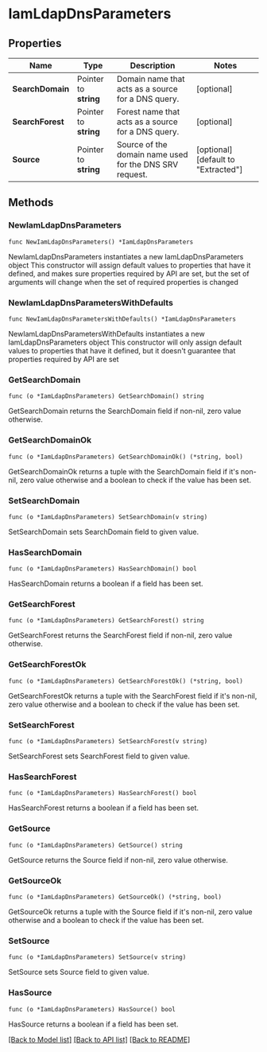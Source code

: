 # IamLdapDnsParameters

## Properties

Name | Type | Description | Notes
------------ | ------------- | ------------- | -------------
**SearchDomain** | Pointer to **string** | Domain name that acts as a source for a DNS query. | [optional] 
**SearchForest** | Pointer to **string** | Forest name that acts as a source for a DNS query. | [optional] 
**Source** | Pointer to **string** | Source of the domain name used for the DNS SRV request. | [optional] [default to "Extracted"]

## Methods

### NewIamLdapDnsParameters

`func NewIamLdapDnsParameters() *IamLdapDnsParameters`

NewIamLdapDnsParameters instantiates a new IamLdapDnsParameters object
This constructor will assign default values to properties that have it defined,
and makes sure properties required by API are set, but the set of arguments
will change when the set of required properties is changed

### NewIamLdapDnsParametersWithDefaults

`func NewIamLdapDnsParametersWithDefaults() *IamLdapDnsParameters`

NewIamLdapDnsParametersWithDefaults instantiates a new IamLdapDnsParameters object
This constructor will only assign default values to properties that have it defined,
but it doesn't guarantee that properties required by API are set

### GetSearchDomain

`func (o *IamLdapDnsParameters) GetSearchDomain() string`

GetSearchDomain returns the SearchDomain field if non-nil, zero value otherwise.

### GetSearchDomainOk

`func (o *IamLdapDnsParameters) GetSearchDomainOk() (*string, bool)`

GetSearchDomainOk returns a tuple with the SearchDomain field if it's non-nil, zero value otherwise
and a boolean to check if the value has been set.

### SetSearchDomain

`func (o *IamLdapDnsParameters) SetSearchDomain(v string)`

SetSearchDomain sets SearchDomain field to given value.

### HasSearchDomain

`func (o *IamLdapDnsParameters) HasSearchDomain() bool`

HasSearchDomain returns a boolean if a field has been set.

### GetSearchForest

`func (o *IamLdapDnsParameters) GetSearchForest() string`

GetSearchForest returns the SearchForest field if non-nil, zero value otherwise.

### GetSearchForestOk

`func (o *IamLdapDnsParameters) GetSearchForestOk() (*string, bool)`

GetSearchForestOk returns a tuple with the SearchForest field if it's non-nil, zero value otherwise
and a boolean to check if the value has been set.

### SetSearchForest

`func (o *IamLdapDnsParameters) SetSearchForest(v string)`

SetSearchForest sets SearchForest field to given value.

### HasSearchForest

`func (o *IamLdapDnsParameters) HasSearchForest() bool`

HasSearchForest returns a boolean if a field has been set.

### GetSource

`func (o *IamLdapDnsParameters) GetSource() string`

GetSource returns the Source field if non-nil, zero value otherwise.

### GetSourceOk

`func (o *IamLdapDnsParameters) GetSourceOk() (*string, bool)`

GetSourceOk returns a tuple with the Source field if it's non-nil, zero value otherwise
and a boolean to check if the value has been set.

### SetSource

`func (o *IamLdapDnsParameters) SetSource(v string)`

SetSource sets Source field to given value.

### HasSource

`func (o *IamLdapDnsParameters) HasSource() bool`

HasSource returns a boolean if a field has been set.


[[Back to Model list]](../README.md#documentation-for-models) [[Back to API list]](../README.md#documentation-for-api-endpoints) [[Back to README]](../README.md)


